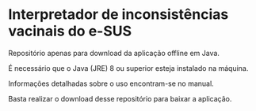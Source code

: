 # Interpretador de inconsistências vacinais do e-SUS
Repositório apenas para download da aplicação offline em Java.

É necessário que o Java (JRE) 8 ou superior esteja instalado na máquina.

Informações detalhadas sobre o uso encontram-se no manual.

Basta realizar o download desse repositório para baixar a aplicação.
